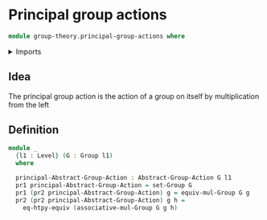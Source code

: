 # Principal group actions

```agda
module group-theory.principal-group-actions where
```

<details><summary>Imports</summary>

```agda
open import foundation.dependent-pair-types
open import foundation.equivalence-extensionality
open import foundation.universe-levels

open import group-theory.group-actions
open import group-theory.groups
```

</details>

## Idea

The principal group action is the action of a group on itself by multiplication
from the left

## Definition

```agda
module _
  {l1 : Level} (G : Group l1)
  where

  principal-Abstract-Group-Action : Abstract-Group-Action G l1
  pr1 principal-Abstract-Group-Action = set-Group G
  pr1 (pr2 principal-Abstract-Group-Action) g = equiv-mul-Group G g
  pr2 (pr2 principal-Abstract-Group-Action) g h =
    eq-htpy-equiv (associative-mul-Group G g h)
```
